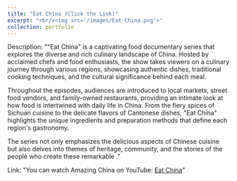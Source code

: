 ```yaml
---
title: "Eat China (Click the Link)"
excerpt: "<br/><img src='/images/Eat China.png'>"
collection: portfolio
---
```

Description: ""Eat China" is a captivating food documentary series that explores the diverse and rich culinary landscape of China. Hosted by acclaimed chefs and food enthusiasts, the show takes viewers on a culinary journey through various regions, showcasing authentic dishes, traditional cooking techniques, and the cultural significance behind each meal.

Throughout the episodes, audiences are introduced to local markets, street food vendors, and family-owned restaurants, providing an intimate look at how food is intertwined with daily life in China. From the fiery spices of Sichuan cuisine to the delicate flavors of Cantonese dishes, "Eat China" highlights the unique ingredients and preparation methods that define each region's gastronomy.

The series not only emphasizes the delicious aspects of Chinese cuisine but also delves into themes of heritage, community, and the stories of the people who create these remarkable ."

Link: "You can watch Amazing China on YouTube: [Eat China](https://www.youtube.com/watch?v=oHCBgAcfVKE&list=PL92YWp8gq03EEMA-3qAvL2MiOyK1SmRDx)"

